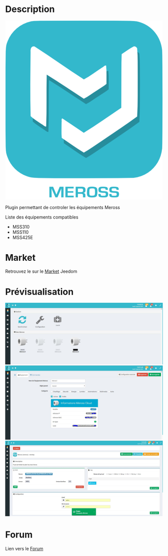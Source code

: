 # Description
![screenshot1](../images/meross_icon.png)

Plugin permettant de controler les équipements Meross

Liste des équipements compatibles
- MSS310
- MSS110
- MSS425E

# Market

Retrouvez le sur le [Market](https://www.jeedom.com/market/index.php?v=d&p=market&type=plugin&&name=Plugin) Jeedom


# Prévisualisation

![screenshot2](../images/meross1.jpg)
![screenshot3](../images/meross2.jpg)
![screenshot4](../images/meross3.jpg)

# Forum

Lien vers le [Forum](https://www.nextdom.com/forum/viewtopic.php?t=xxxx)

